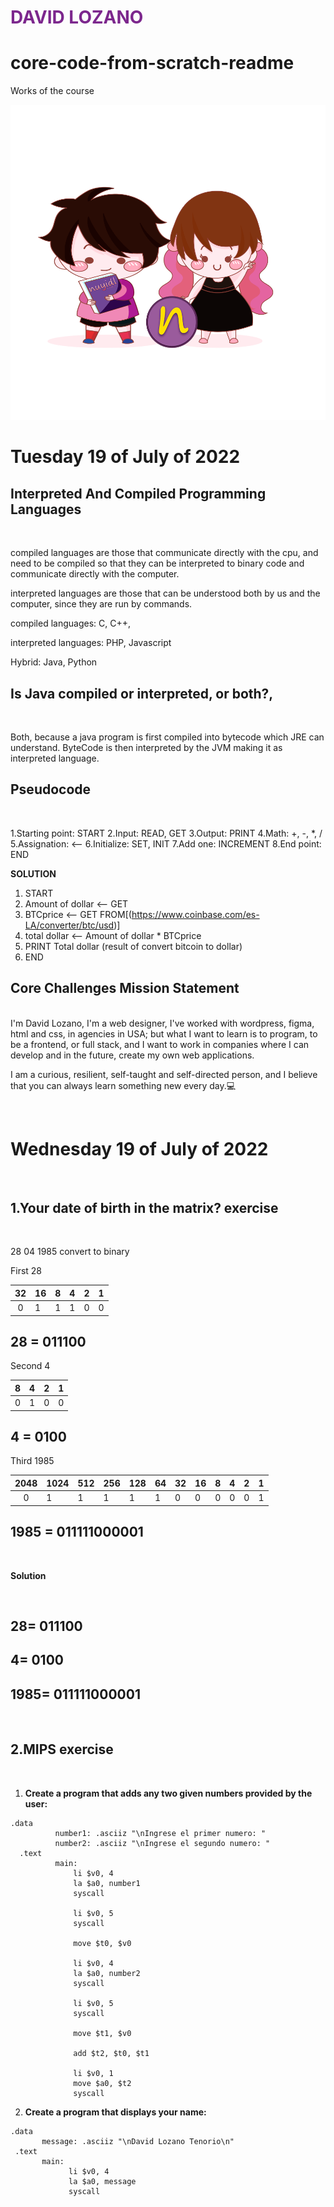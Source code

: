 


<HTML>

<h1 style='color: #7C278D;'>DAVID LOZANO</h1>


# core-code-from-scratch-readme
Works of the course


![David Lozano](images/header-nueva-paginasin-fondo.png)

# Tuesday 19 of July of 2022

## Interpreted And Compiled Programming Languages
<br>

compiled languages are those that communicate directly with the cpu, and need to be compiled so that they can be interpreted to binary code and communicate directly with the computer.

interpreted languages are those that can be understood both by us and the computer, since they are run by commands.

compiled languages: C, C++, 

interpreted languages: PHP, Javascript

Hybrid: Java, Python



## Is Java compiled or interpreted, or both?,
<br>

Both, because  a java program is first compiled into bytecode which JRE can understand. ByteCode is then interpreted by the JVM making it as interpreted language.


## Pseudocode 
<br>

 1.Starting point: START
  2.Input: READ, GET
  3.Output: PRINT
  4.Math: +, -, *, /
  5.Assignation: <--
  6.Initialize:  SET, INIT
  7.Add one: INCREMENT
  8.End point: END
  
  
**SOLUTION**
  
  1. START
  2. Amount of dollar <-- GET
  3. BTCprice <-- GET FROM[(https://www.coinbase.com/es-LA/converter/btc/usd)]
  4. total dollar <-- Amount of dollar * BTCprice
  5. PRINT Total dollar (result of convert bitcoin to dollar)
  6. END



## Core Challenges Mission Statement 

<br>
I'm David Lozano, I'm a web designer, I've worked with wordpress, figma, html and css, in agencies in USA; but what I want to learn is to program, to be a frontend, or full stack, and I want to work in companies where I can develop and in the future, create my own web applications.

I am a curious, resilient, self-taught and self-directed person, and I believe that you can always learn something new every day.💻 

<br>



# Wednesday 19 of July of 2022
<br>

## 1.Your date of birth in the matrix? exercise
<br>

28 04 1985 convert to binary

First 28   

| 32 | 16| 8| 4|2 | 1|
|:-------------------:|---|---|---|---|---|
| 0 | 1 | 1| 1 | 0 | 0

## 28 = 011100 <br>

Second 4
 
 | 8 | 4| 2| 1|
|:-------------------:|---|---|---|
| 0 | 1 | 0| 0 | 

## 4 = 0100

Third 1985

| 2048 | 1024| 512| 256| 128 |64 | 32 | 16| 8 | 4 | 2 | 1|
|:-------------------:|---|---|---|---|---|---|---|---|---|---|---|
| 0 | 1 | 1| 1 | 1 | 1 | 0 | 0 | 0| 0 | 0| 1|

## 1985 = 011111000001
<br>

**Solution**

<br>

## 28= 011100

## 4= 0100

## 1985= 011111000001 

<br>


## 2.MIPS exercise 
<br>

1. **Create a program that adds any two given numbers provided by the user:**

```
.data
	      number1: .asciiz "\nIngrese el primer numero: "
	      number2: .asciiz "\nIngrese el segundo numero: "
  .text
	      main:
              li $v0, 4
              la $a0, number1
              syscall

              li $v0, 5
              syscall

              move $t0, $v0

              li $v0, 4
              la $a0, number2
              syscall

              li $v0, 5
              syscall

              move $t1, $v0

              add $t2, $t0, $t1
              
              li $v0, 1
              move $a0, $t2
              syscall
```






2.  **Create a program that displays your name:**
 
 ```
 .data
        message: .asciiz "\nDavid Lozano Tenorio\n"
  .text
        main:
              li $v0, 4
              la $a0, message
              syscall

```




</HTML>